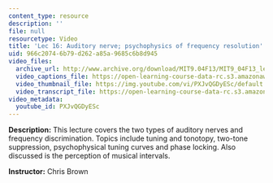 ```yaml
---
content_type: resource
description: ''
file: null
resourcetype: Video
title: 'Lec 16: Auditory nerve; psychophysics of frequency resolution'
uid: 966c2074-6b79-d262-a85a-9685c6b8d945
video_files:
  archive_url: http://www.archive.org/download/MIT9.04F13/MIT9_04F13_lec16_300k.mp4
  video_captions_file: https://open-learning-course-data-rc.s3.amazonaws.com/9-04-sensory-systems-fall-2013/229f1f8a8c295c3eb4157435ebe1bbe7_PXJvQGDyESc.vtt
  video_thumbnail_file: https://img.youtube.com/vi/PXJvQGDyESc/default.jpg
  video_transcript_file: https://open-learning-course-data-rc.s3.amazonaws.com/9-04-sensory-systems-fall-2013/ebb5a3baa77e2cc2c90649f78ead5736_PXJvQGDyESc.pdf
video_metadata:
  youtube_id: PXJvQGDyESc
---
```


**Description:** This lecture covers the two types of auditory nerves and frequency discrimination. Topics include tuning and tonotopy, two-tone suppression, psychophysical tuning curves and phase locking. Also discussed is the perception of musical intervals.

**Instructor:** Chris Brown